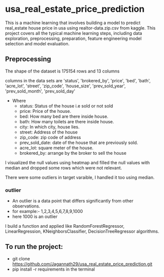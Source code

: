 # usa_real_estate_price_prediction
This is a machine learning that involves building a model to predict real_estate house price in usa using realtor-data.zip.csv from kaggle. This project covers all the typical machine learning steps, including data exploration, preprocessing, preparation, feature engineering model selection and model evaluation.


## Preprocessing
The shape of the dataset is  175154 rows and 13 columns

columns in the data sets are 'status', 'brokered_by', 'price', 'bed', 'bath', 'acre_lot', 'street',
       'zip_code', 'house_size', 'prev_sold_year', 'prev_sold_month',
       'prev_sold_day'

- Where
  - status: Status of the house i.e sold or not sold
  - price: Price of the house.
  - bed: How many bed are there inside house.
  - bath: How many toilets are there inside house.
  - city: In which city, house lies.
  - street: Address of the house
  - zip_code: zip code of address
  - prev_sold_date: date of the house that are previously sold.
  - acre_lot: square meter of the house.
  - brokered_by: arrange by the broker to sell the house

I visualized the null values using heatmap and filled the null values with median and dropped some rows which were not relevant.

There were some outliers in target varaible, I handled it too using median.

### outlier
-  An outlier is a data point that differs significantly from other observations.
-  for example:- 1,2,3,4,5,6,7,8,9,1000
  - here 1000 is an outlier

I build a function and applied like RandomForestRegressor, LinearRegression, KNeighborsClassifier, DecisionTreeRegressor algorithms.


## To run the project:
- git clone https://github.com/Jagannath29/usa_real_estate_price_prediction.git
- pip install -r requirements in the terminal






